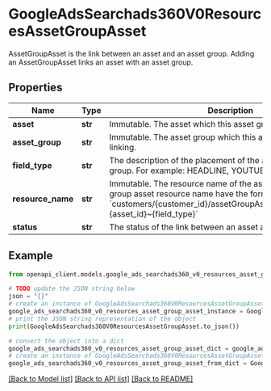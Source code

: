 # GoogleAdsSearchads360V0ResourcesAssetGroupAsset

AssetGroupAsset is the link between an asset and an asset group. Adding an AssetGroupAsset links an asset with an asset group.

## Properties

Name | Type | Description | Notes
------------ | ------------- | ------------- | -------------
**asset** | **str** | Immutable. The asset which this asset group asset is linking. | [optional] 
**asset_group** | **str** | Immutable. The asset group which this asset group asset is linking. | [optional] 
**field_type** | **str** | The description of the placement of the asset within the asset group. For example: HEADLINE, YOUTUBE_VIDEO etc | [optional] 
**resource_name** | **str** | Immutable. The resource name of the asset group asset. Asset group asset resource name have the form: &#x60;customers/{customer_id}/assetGroupAssets/{asset_group_id}~{asset_id}~{field_type}&#x60; | [optional] 
**status** | **str** | The status of the link between an asset and asset group. | [optional] 

## Example

```python
from openapi_client.models.google_ads_searchads360_v0_resources_asset_group_asset import GoogleAdsSearchads360V0ResourcesAssetGroupAsset

# TODO update the JSON string below
json = "{}"
# create an instance of GoogleAdsSearchads360V0ResourcesAssetGroupAsset from a JSON string
google_ads_searchads360_v0_resources_asset_group_asset_instance = GoogleAdsSearchads360V0ResourcesAssetGroupAsset.from_json(json)
# print the JSON string representation of the object
print(GoogleAdsSearchads360V0ResourcesAssetGroupAsset.to_json())

# convert the object into a dict
google_ads_searchads360_v0_resources_asset_group_asset_dict = google_ads_searchads360_v0_resources_asset_group_asset_instance.to_dict()
# create an instance of GoogleAdsSearchads360V0ResourcesAssetGroupAsset from a dict
google_ads_searchads360_v0_resources_asset_group_asset_from_dict = GoogleAdsSearchads360V0ResourcesAssetGroupAsset.from_dict(google_ads_searchads360_v0_resources_asset_group_asset_dict)
```
[[Back to Model list]](../README.md#documentation-for-models) [[Back to API list]](../README.md#documentation-for-api-endpoints) [[Back to README]](../README.md)



